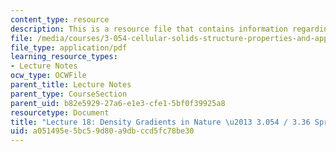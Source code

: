 ```yaml
---
content_type: resource
description: This is a resource file that contains information regarding lecture 18.
file: /media/courses/3-054-cellular-solids-structure-properties-and-applications-spring-2015/a051495e5bc59d80a9dbccd5fc78be30_MIT3_054S15_L18_density.pdf
file_type: application/pdf
learning_resource_types:
- Lecture Notes
ocw_type: OCWFile
parent_title: Lecture Notes
parent_type: CourseSection
parent_uid: b82e5929-27a6-e1e3-cfe1-5bf0f39925a8
resourcetype: Document
title: "Lecture 18: Density Gradients in Nature \u2013 3.054 / 3.36 Spring 2015"
uid: a051495e-5bc5-9d80-a9db-ccd5fc78be30
---
```

